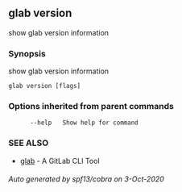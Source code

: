 ## glab version

show glab version information

### Synopsis

show glab version information

```
glab version [flags]
```

### Options inherited from parent commands

```
      --help   Show help for command
```

### SEE ALSO

* [glab](glab.md)	 - A GitLab CLI Tool

###### Auto generated by spf13/cobra on 3-Oct-2020
